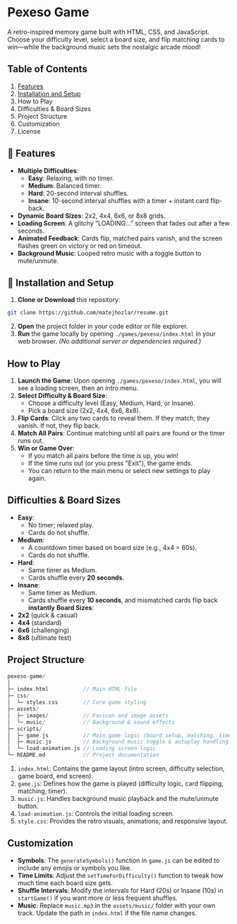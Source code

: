 # Pexeso Game

A retro-inspired memory game built with HTML, CSS, and JavaScript. Choose your difficulty level, select a board size, and flip matching cards to win—while the background music sets the nostalgic arcade mood!

## Table of Contents
1. [Features](#-features)
2. [Installation and Setup](#-installation-and-setup)
3. How to Play
4. Difficulties & Board Sizes
5. Project Structure
6. Customization
7. License

## 🎨 Features
- **Multiple Difficulties**:
    - **Easy**: Relaxing, with no timer.
    - **Medium**: Balanced timer.
    - **Hard**: 20-second interval shuffles.
    - **Insane**: 10-second interval shuffles with a timer + instant card flip-back.
- **Dynamic Board Sizes**: 2x2, 4x4, 6x6, or 8x8 grids.
- **Loading Screen**: A glitchy “LOADING…” screen that fades out after a few seconds.
- **Animated Feedback**: Cards flip, matched pairs vanish, and the screen flashes green on victory or red on timeout.
- **Background Music**: Looped retro music with a toggle button to mute/unmute.

## 🚀 Installation and Setup

1. **Clone or Download** this repository:
```bash
git clone https://github.com/matejhozlar/resume.git
```
2. **Open** the project folder in your code editor or file explorer.
3. **Run** the game locally by opening ```./games/pexeso/index.html``` in your web browser.
   *(No additional server or dependencies required.)*

## How to Play
1. **Launch the Game**: Upon opening ```./games/pexeso/index.html```, you will see a loading screen, then an intro menu.
2. **Select Difficulty & Board Size**:
   - Choose a difficulty level (Easy, Medium, Hard, or Insane).
   - Pick a board size (2x2, 4x4, 6x6, 8x8).
3. **Flip Cards**: Click any two cards to reveal them. If they match, they vanish. If not, they flip back.
4. **Match All Pairs**: Continue matching until all pairs are found or the timer runs out.
5. **Win or Game Over**:
   - If you match all pairs before the time is up, you win!
   - If the time runs out (or you press "Exit"), the game ends.
   - You can return to the main menu or select new settings to play again.
  
## Difficulties & Board Sizes
- **Easy**:
  - No timer; relaxed play.
  - Cards do not shuffle.
- **Medium**:
  - A countdown timer based on board size (e.g., 4x4 = 60s).
  - Cards do not shuffle.
- **Hard**:
  - Same timer as Medium.
  - Cards shuffle every **20 seconds**.
- **Insane**:
  - Same timer as Medium.
  - Cards shuffle every **10 seconds**, and mismatched cards flip back **instantly**
**Board Sizes**:
- **2x2** (quick & casual)
- **4x4** (standard)
- **6x6** (challenging)
- **8x8** (ultimate test)

## Project Structure
```cpp
pexeso-game/
│
├─ index.html           // Main HTML file
├─ css/
│  └─ styles.css        // Core game styling
├─ assets/
│  ├─ images/           // Favicon and image assets
│  └─ music/            // Background & sound effects
├─ scripts/
│  ├─ game.js           // Main game logic (board setup, matching, timer, etc.)
│  ├─ music.js          // Background music toggle & autoplay handling
│  └─ load-animation.js // Loading screen logic
└─ README.md            // Project documentation
```

1. ```index.html```: Contains the game layout (intro screen, difficulty selection, game board, end screen).
2. ```game.js```: Defines how the game is played (difficulty logic, card flipping, matching, timer).
3. ```music.js```: Handles background music playback and the mute/unmute button.
4. ```load-animation.js```: Controls the initial loading screen.
5. ```style.css```: Provides the retro visuals, animations, and responsive layout.

## Customization
- **Symbols**: The ```generateSymbols()``` function in ```game.js``` can be edited to include any emojis or symbols you like.
- **Time Limits**: Adjust the ```setTimeForDifficulty()``` function to tweak how much time each board size gets.
- **Shuffle Intervals**: Modify the intervals for Hard (20s) or Insane (10s) in ```startGame()``` if you want more or less frequent shuffles.
- **Music**: Replace ```music.mp3``` in the ```assets/music/``` folder with your own track. Update the path in ```index.html``` if the file name changes.


